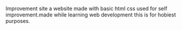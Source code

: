 Improvement site
a website made with basic html css used for self improvement.made while learning web development this is for hobiest purposes.
